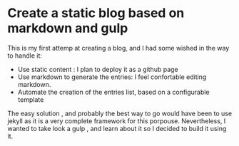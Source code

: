 # Create a static blog based on markdown and gulp

This is my first attemp at creating a blog, and I had some wished in the way to handle it:

- Use static content : I plan to deploy it as a github page 
- Use markdown to generate the entries: I feel confortable editing markdown.
- Automate the creation of the entries list, based on a configurable template

The easy solution , and probably the best way to go would have been to use jekyll as it is a very complete framework for this porpouse. Nevertheless, I wanted to take look a gulp , and learn about it so I decided to build it using it.
